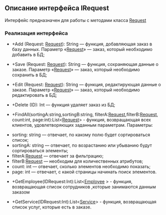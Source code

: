 ## Описание интерфейса IRequest

Интерфейс предназначен для работы с методами класса [Request](Request.md)

### Реализация интерфейса

- +Add (Request: [Request](Request.md)): String — функция, добавляющая заказ в базу данных. Параметр «[Request](Request.md)» — заказ, который необходимо добавить в БД;

- +Save (Request: [Request](Request.md)): String — функция, сохраняющая данные о заказе. Параметр «[Request](Request.md)» — заказ, который необходимо сохранить в БД;

- +Edit (Request: [Request](Request.md)): String — функция, редактирующая данные о заказе. Параметр «[Request](Request.md)» — заказ, который необходимо редактировать в БД;

- +Delete (ID): Int — функция удаляет заказ из БД;

- +FindAll(sortingA:string,sortingB:string, filterA:[Request](Request.md),filterB:[Request](Request.md), count:int, page:int):List<[Request](Request.md)> - функция, возвращающая всех клиентов, удовлетворяющих заданным параметрам.
Параметры:
+ sorting: string — отвечает, по какому полю будет сортироваться список;
+ sortingА: string — отвечает, по возрастанию или убыванию будут сортироваться элементы;
+ filterA:[Request](Request.md) — отвечает за фильтрацию;
+ filterB:[Request](Request.md) — необходим для количественных атрибутов;
+ count: int — отвечает, сколько элементов необходимо показать;
+ page: int — отвечает, с какой страницы начинать поиск элементов.

- +GetEmployee(IDRequest:Int):List<[Employee](Employee.md) > - функция, возвращающая список сотрудников ,которые занимаются данным заказом

- +GetService(IDRequest:Int):List<[Service](Service)> - функция, возвращающая список услуг, которые есть в заказе. 
